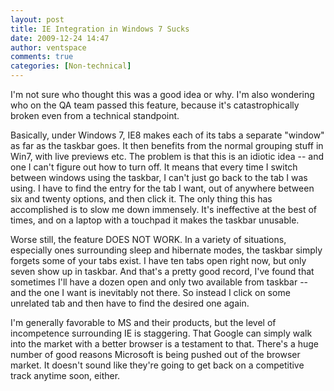 ```yaml
---
layout: post
title: IE Integration in Windows 7 Sucks
date: 2009-12-24 14:47
author: ventspace
comments: true
categories: [Non-technical]
---
```

I'm not sure who thought this was a good idea or why. I'm also wondering who on the QA team passed this feature, because it's catastrophically broken even from a technical standpoint.

Basically, under Windows 7, IE8 makes each of its tabs a separate "window" as far as the taskbar goes. It then benefits from the normal grouping stuff in Win7, with live previews etc. The problem is that this is an idiotic idea -- and one I can't figure out how to turn off. It means that every time I switch between windows using the taskbar, I can't just go back to the tab I was using. I have to find the entry for the tab I want, out of anywhere between six and twenty options, and then click it. The only thing this has accomplished is to slow me down immensely. It's ineffective at the best of times, and on a laptop with a touchpad it makes the taskbar unusable.

Worse still, the feature DOES NOT WORK. In a variety of situations, especially ones surrounding sleep and hibernate modes, the taskbar simply forgets some of your tabs exist. I have ten tabs open right now, but only seven show up in taskbar. And that's a pretty good record, I've found that sometimes I'll have a dozen open and only two available from taskbar -- and the one I want is inevitably not there. So instead I click on some unrelated tab and then have to find the desired one again.

I'm generally favorable to MS and their products, but the level of incompetence surrounding IE is staggering. That Google can simply walk into the market with a better browser is a testament to that. There's a huge number of good reasons Microsoft is being pushed out of the browser market. It doesn't sound like they're going to get back on a competitive track anytime soon, either.
